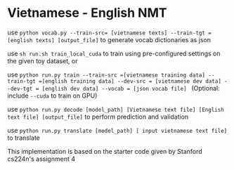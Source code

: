 # Vietnamese - English NMT
use `python vocab.py --train-src= [vietnamese texts] --train-tgt =[english texts] [output_file]` to generate vocab dictionaries as json

use `sh run.sh train_local_cuda` to train using pre-configured settings on the given toy dataset, or

use `python run.py train --train-src =[vietnamese training data] --train-tgt =[english training data] --dev-src = [vietnamese dev data] --dev-tgt = [english dev data] --vocab = [json vocab file] ` (Optional: include `--cuda` to train on GPU)

use `python run.py decode [model_path] [Vietnamese text file] [English text file] [output_file]` to perform prediction and validation

use `python run.py translate [model_path] [ input vietnamese text file]` to translate 

This implementation is based on the starter code given by Stanford cs224n's assignment 4

